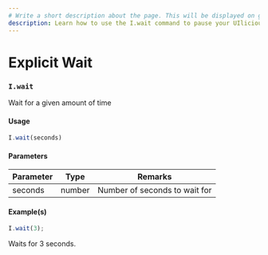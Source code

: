 ```yaml
---
# Write a short description about the page. This will be displayed on google search results.
description: Learn how to use the I.wait command to pause your UIlicious test during a test run.
---
```


# Explicit Wait

### `I.wait` <a href="#iwait" id="iwait"></a>

Wait for a given amount of time

#### Usage <a href="#usage" id="usage"></a>

```javascript
I.wait(seconds)
```

#### Parameters <a href="#parameters" id="parameters"></a>

| Parameter | Type   | Remarks                       |
| --------- | ------ | ----------------------------- |
| seconds   | number | Number of seconds to wait for |

#### Example(s) <a href="#examples" id="examples"></a>

```javascript
I.wait(3);
```

Waits for 3 seconds.
